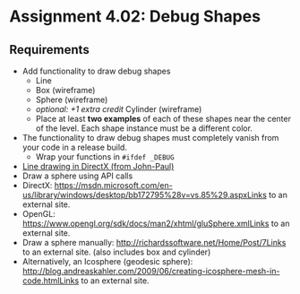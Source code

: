 ---
---

# Assignment 4.02: Debug Shapes

## Requirements

- Add functionality to draw debug shapes
  - Line
  - Box (wireframe)
  - Sphere (wireframe)
  - *optional: +1 extra credit* Cylinder (wireframe)
  - Place at least **two examples** of each of these shapes near the center of the level. Each shape instance must be a different color.
- The functionality to draw debug shapes must completely vanish from your code in a release build.
  - Wrap your functions in ```#ifdef _DEBUG```
- [Line drawing in DirectX (from John-Paul)](./LineDrawing.md)
- Draw a sphere using API calls
- DirectX: https://msdn.microsoft.com/en-us/library/windows/desktop/bb172795%28v=vs.85%29.aspxLinks to an external site.
- OpenGL: https://www.opengl.org/sdk/docs/man2/xhtml/gluSphere.xmlLinks to an external site.
- Draw a sphere manually: http://richardssoftware.net/Home/Post/7Links to an external site. (also includes box and cylinder)
- Alternatively, an Icosphere (geodesic sphere): http://blog.andreaskahler.com/2009/06/creating-icosphere-mesh-in-code.htmlLinks to an external site.